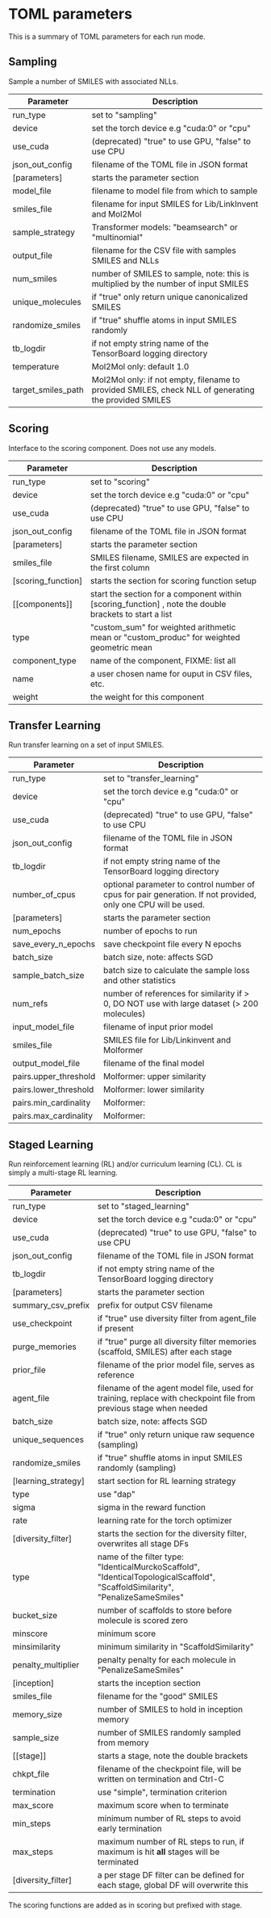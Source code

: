 # TOML parameters

This is a summary of TOML parameters for each run mode.

## Sampling

Sample a number of SMILES with associated NLLs.


| Parameter          | Description                                                                                          |
|--------------------|------------------------------------------------------------------------------------------------------|
| run\_type          | set to "sampling"                                                                                    |
| device             | set the torch device e.g "cuda:0" or "cpu"                                                           |
| use\_cuda          | (deprecated) "true" to use GPU, "false" to use CPU                                                   |
| json\_out\_config    | filename of the TOML file in JSON format                                                             |
| [parameters]       | starts the parameter section                                                                         |
| model\_file        | filename to model file from which to sample                                                          |
| smiles\_file       | filename for input SMILES for Lib/LinkInvent and Mol2Mol                                            |
| sample\_strategy   | Transformer models: "beamsearch" or "multinomial"                                                    |
| output\_file       | filename for the CSV file with samples SMILES and NLLs                                               |
| num\_smiles        | number of SMILES to sample, note: this is multiplied by the number of input SMILES                   |
| unique\_molecules  | if "true" only return unique canonicalized SMILES                                                    |
| randomize\_smiles  | if "true" shuffle atoms in input SMILES randomly                                                     |
| tb\_logdir         | if not empty string name of the TensorBoard logging directory                                        |
| temperature        | Mol2Mol only: default 1.0                                                                            |
| target\_smiles\_path | Mol2Mol only: if not empty, filename to provided SMILES, check NLL of generating the provided SMILES |


## Scoring

Interface to the scoring component.  Does not use any models.

| Parameter           | Description                                                                                             |
|---------------------|---------------------------------------------------------------------------------------------------------|
| run\_type           | set to "scoring"                                                                                        |
| device             | set the torch device e.g "cuda:0" or "cpu"                                                             |
| use\_cuda          | (deprecated) "true" to use GPU, "false" to use CPU                                                     |
| json\_out\_config     | filename of the TOML file in JSON format                                                                |
| [parameters]        | starts the parameter section                                                                            |
| smiles\_file        | SMILES filename, SMILES are expected in the first column                                                |
| [scoring\_function] | starts the section for scoring function setup                                                           |
| [[components]]      | start the section for a component within [scoring\_function] , note the double brackets to start a list |
| type                | "custom\_sum" for weighted arithmetic mean or "custom\_produc" for weighted geometric mean                |
| component\_type     | name of the component, FIXME: list all                                                                  |
| name                | a user chosen name for ouput in CSV files, etc.                                                         |
| weight              | the weight for this component                                                                           |


## Transfer Learning

Run transfer learning on a set of input SMILES.

| Parameter              | Description                                                   |
|------------------------|---------------------------------------------------------------|
| run\_type              | set to "transfer\_learning"                                    |
| device             | set the torch device e.g "cuda:0" or "cpu"                                                             |
| use\_cuda          | (deprecated) "true" to use GPU, "false" to use CPU                                                     |
| json\_out\_config        | filename of the TOML file in JSON format                      |
| tb\_logdir             | if not empty string name of the TensorBoard logging directory |
| number\_of\_cpus       | optional parameter to control number of cpus for pair  generation. If not provided, only one CPU will be used. |
| [parameters]           | starts the parameter section                                  |
| num\_epochs            | number of epochs to run                                       |
| save\_every\_n\_epochs | save checkpoint file every N epochs                           |
| batch\_size            | batch size, note: affects SGD                                 |
| sample\_batch\_size    | batch size to calculate the sample loss and other statistics  |
| num\_refs              | number of references for similarity if > 0, DO NOT use with large dataset (> 200 molecules) |
| input\_model\_file     | filename of input prior model                                 |
| smiles\_file           | SMILES file for Lib/Linkinvent and Molformer                  |
| output\_model\_file     | filename of the final model                                   |
| pairs.upper\_threshold | Molformer: upper similarity                                   |
| pairs.lower\_threshold | Molformer: lower similarity                                   |
| pairs.min\_cardinality | Molformer:                                                    |
| pairs.max\_cardinality | Molformer:                                                    |


## Staged Learning

Run reinforcement learning (RL) and/or curriculum learning (CL).  CL is simply a multi-stage RL learning.

| Parameter            | Description                                                                                                                    |
|----------------------|--------------------------------------------------------------------------------------------------------------------------------|
| run\_type            | set to "staged\_learning"                                                                                                    |
| device               | set the torch device e.g "cuda:0" or "cpu"                                                                                     |
| use\_cuda            | (deprecated) "true" to use GPU, "false" to use CPU                                                                             |
| json\_out\_config    | filename of the TOML file in JSON format                                                                                       |
| tb\_logdir           | if not empty string name of the TensorBoard logging directory                                                                  |
| [parameters]         | starts the parameter section                                                                                                   |
| summary\_csv\_prefix | prefix for output CSV filename                                                                                                 |
| use\_checkpoint      | if "true" use diversity filter from agent\_file if present                                                                     |
| purge\_memories      | if "true" purge all diversity filter memories (scaffold, SMILES) after each stage                                              |
| prior\_file          | filename of the prior model file, serves as reference                                                                          |
| agent\_file          | filename of the agent model file, used for training, replace with checkpoint file from previous stage when needed              |
| batch\_size          | batch size, note: affects SGD                                                                                                  |
| unique\_sequences    | if "true" only return unique raw sequence (sampling)                                                                           |
| randomize\_smiles    | if "true" shuffle atoms in input SMILES randomly (sampling)                                                                    |
| [learning\_strategy] | start section for RL learning strategy                                                                                         |
| type                 | use "dap"                                                                                                                      |
| sigma                | sigma in the reward function                                                                                                   |
| rate                 | learning rate for the torch optimizer                                                                                          |
| [diversity\_filter]  | starts the section for the diversity filter, overwrites all stage DFs                                                          |
| type                 | name of the filter type: "IdenticalMurckoScaffold", "IdenticalTopologicalScaffold", "ScaffoldSimilarity", "PenalizeSameSmiles" |
| bucket\_size         | number of scaffolds to store before molecule is scored zero                                                                    |
| minscore             | minimum score                                                                                                                  |
| minsimilarity        | minimum similarity in "ScaffoldSimilarity"                                                                                     |
| penalty\_multiplier  | penalty penalty for each molecule in "PenalizeSameSmiles"                                                                      |
| [inception]          | starts the inception section                                                                                                   |
| smiles\_file         | filename for the "good" SMILES                                                                                                 |
| memory\_size         | number of SMILES to hold in inception memory                                                                                   |
| sample\_size         | number of SMILES randomly sampled from memory                                                                                  |
| [[stage]]            | starts a stage, note the double brackets                                                                                       |
| chkpt\_file          | filename of the checkpoint file, will be written on termination and Ctrl-C                                                     |
| termination          | use "simple", termination criterion                                                                                            |
| max\_score           | maximum score when to terminate                                                                                                |
| min\_steps           | minimum number of RL steps to avoid early termination                                                                          |
| max\_steps           | maximum number of RL steps to run, if maximum is hit **all** stages will be terminated                                         |
| [diversity\_filter]  | a per stage DF filter can be defined for each stage, global DF will overwrite this                                             |

The scoring functions are added as in scoring but prefixed with stage.
